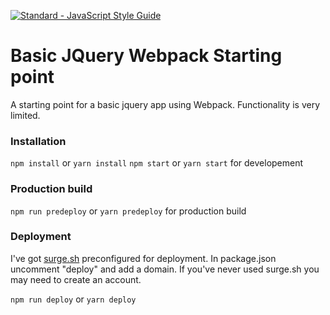 [![Standard - JavaScript Style Guide](https://img.shields.io/badge/code%20style-standard-brightgreen.svg)](http://standardjs.com/)

# Basic JQuery Webpack Starting point

A starting point for a basic jquery app using Webpack. Functionality is very limited.

### Installation

`npm install` or `yarn install`
`npm start` or `yarn start` for developement

### Production build

`npm run predeploy` or `yarn predeploy` for production build

### Deployment
I've got [surge.sh](http://surge.sh/) preconfigured for deployment. In package.json uncomment "deploy" and add a domain. If you've never used surge.sh you may need to create an account.

`npm run deploy` or `yarn deploy`
